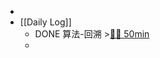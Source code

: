 -
- [[Daily Log]]
	- DONE 算法-回溯 >[🍅🍅 50min](#agenda-pomo://?t=f-1688120343875-1500%2Cf-1688296328963-1500)
	-